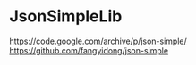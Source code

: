 # JsonSimpleLib
https://code.google.com/archive/p/json-simple/ https://github.com/fangyidong/json-simple
